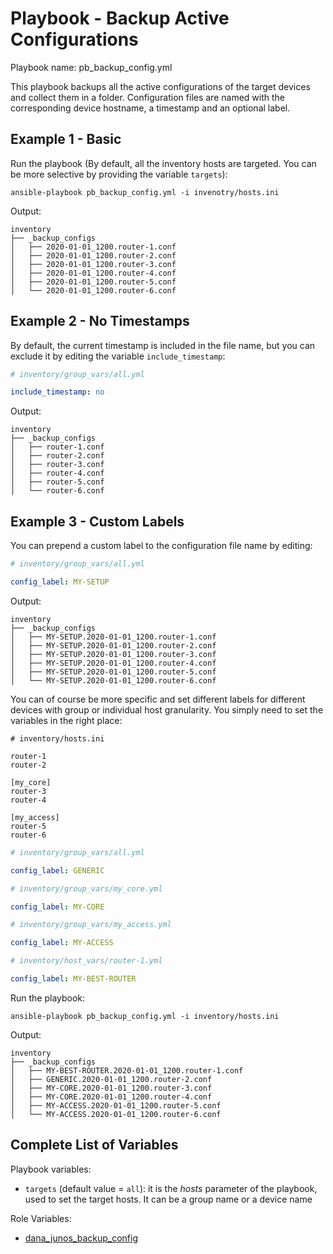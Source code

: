 # Playbook - Backup Active Configurations 

Playbook name: pb_backup_config.yml

This playbook backups all the active configurations of the target devices and collect them in a folder.
Configuration files are named with the corresponding device hostname, a timestamp and an optional label.


## Example 1 - Basic

Run the playbook (By default, all the inventory hosts are targeted. You can be more selective by providing the variable
 `targets`):
 
```
ansible-playbook pb_backup_config.yml -i invenotry/hosts.ini
```

Output: 

```
inventory
├── _backup_configs
│   ├── 2020-01-01_1200.router-1.conf
│   ├── 2020-01-01_1200.router-2.conf
│   ├── 2020-01-01_1200.router-3.conf
│   ├── 2020-01-01_1200.router-4.conf
│   ├── 2020-01-01_1200.router-5.conf
│   └── 2020-01-01_1200.router-6.conf
```

## Example 2 - No Timestamps

By default, the current timestamp is included in the file name, but you can exclude it by editing the variable 
`include_timestamp`:

```yaml
# inventory/group_vars/all.yml

include_timestamp: no
```

Output: 

```
inventory
├── _backup_configs
│   ├── router-1.conf
│   ├── router-2.conf
│   ├── router-3.conf
│   ├── router-4.conf
│   ├── router-5.conf
│   └── router-6.conf
```

## Example 3 - Custom Labels

You can prepend a custom label to the configuration file name by editing:

```yaml
# inventory/group_vars/all.yml

config_label: MY-SETUP
```

Output: 

```
inventory
├── _backup_configs
│   ├── MY-SETUP.2020-01-01_1200.router-1.conf
│   ├── MY-SETUP.2020-01-01_1200.router-2.conf
│   ├── MY-SETUP.2020-01-01_1200.router-3.conf
│   ├── MY-SETUP.2020-01-01_1200.router-4.conf
│   ├── MY-SETUP.2020-01-01_1200.router-5.conf
│   └── MY-SETUP.2020-01-01_1200.router-6.conf
```

You can of course be more specific and set different labels for different devices with group or individual host 
granularity. You simply need to set the variables in the right place:

```
# inventory/hosts.ini

router-1
router-2

[my_core]
router-3
router-4

[my_access]
router-5
router-6
```

```yaml
# inventory/group_vars/all.yml

config_label: GENERIC
```

```yaml
# inventory/group_vars/my_core.yml

config_label: MY-CORE
```

```yaml
# inventory/group_vars/my_access.yml

config_label: MY-ACCESS
```

```yaml
# inventory/host_vars/router-1.yml

config_label: MY-BEST-ROUTER
```

Run the playbook:

```
ansible-playbook pb_backup_config.yml -i inventory/hosts.ini 
```

Output: 

```
inventory
├── _backup_configs
│   ├── MY-BEST-ROUTER.2020-01-01_1200.router-1.conf
│   ├── GENERIC.2020-01-01_1200.router-2.conf
│   ├── MY-CORE.2020-01-01_1200.router-3.conf
│   ├── MY-CORE.2020-01-01_1200.router-4.conf
│   ├── MY-ACCESS.2020-01-01_1200.router-5.conf
│   └── MY-ACCESS.2020-01-01_1200.router-6.conf
```

## Complete List of Variables

Playbook variables:

* `targets` (default value = `all`): it is the _hosts_ parameter of the playbook, used to set the target hosts. 
It can be a group name or a device name

Role Variables:

* [dana_junos_backup_config](/roles/dana_junos_topology_inspector/README.md)

